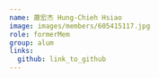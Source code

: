 ```yaml
---
name: 蕭宏杰 Hung-Chieh Hsiao 
image: images/members/605415117.jpg 
role: formerMem
group: alum
links:
  github: link_to_github 
---
```

